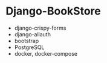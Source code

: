 # Django-BookStore

* django-crispy-forms
* django-allauth
* bootstrap
* PostgreSQL
* docker, docker-compose